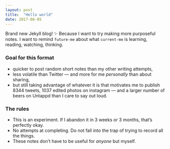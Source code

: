 ```yaml
---
layout: post
title:  "Hello world"
date: 2017-06-05
---
```


Brand new Jekyll blog! ✨ Because I want to try making more purposeful notes. I want to remind `future-me` about what `current-me` is learning, reading, watching, thinking.

### Goal for this format
* quicker to post random short notes than my other writing attempts,
* less volatile than Twitter — and more for me _personally_ than about sharing,
* but still taking advantage of whatever it is that motivates me to publish 8344 tweets, 1037 edited photos on instagram — and a larger number of beers on Untappd than I care to say out loud.

### The rules
* This is an experiment. If I abandon it in 3 weeks or 3 months, that’s perfectly okay.
* No attempts at completing. Do not fall into the trap of trying to record all the things.
* These notes don’t have to be useful for _anyone_ but myself.

